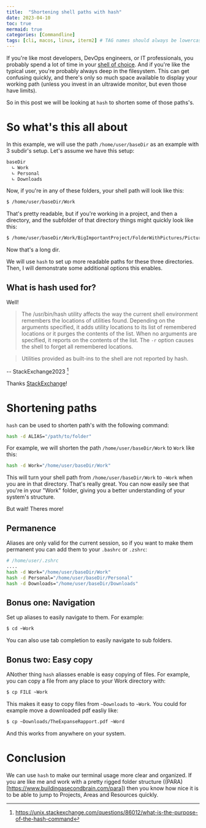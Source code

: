 ```yaml
---
title:  "Shortening shell paths with hash"
date: 2023-04-10
toc: true
mermaid: true
categories: [Commandline]
tags: [cli, macos, linux, iterm2] # TAG names should always be lowercase
---
```


If you're like most developers, DevOps engineers, or IT professionals, you probably spend a lot of time in your [shell of choice](https://xkcd.com/686/). And if you're like the typical user, you're probably always deep in the filesystem. This can get confusing quickly, and there's only so much space available to display your working path (unless you invest in an ultrawide monitor, but even those have limits).

So in this post we will be looking at `hash` to shorten some of those paths's.

# So what's this all about

In this example, we will use the path `/home/user/baseDir` as an example with 3 subdir's setup. Let's assume we have this setup:

```bash
baseDir
  ∟ Work
  ∟ Personal
  ∟ Downloads
```

Now, if you're in any of these folders, your shell path will look like this:

```bash
$ /home/user/baseDir/Work
```

That's pretty readable, but if you're working in a project, and then a directory, and the subfolder of that directory things might quickly look like this:

```bash
$ /home/user/baseDir/Work/BigImportantProject/FolderWithPictures/PicturesOfParty
```

Now that's a long dir.

We will use `hash` to set up more readable paths for these three directories. Then, I will demonstrate some additional options this enables.

## What is hash used for?

Well!

> The /usr/bin/hash utility affects the way the current shell environment remembers the locations of utilities found. Depending on the arguments specified, it adds utility locations to its list of remembered locations or it purges the contents of the list. When no arguments are specified, it reports on the contents of the list. The `-r` option causes the shell to forget all remembered locations.

> Utilities provided as built-ins to the shell are not reported by hash.

-- StackExchange2023 [^Stack]

[^Stack]: https://unix.stackexchange.com/questions/86012/what-is-the-purpose-of-the-hash-command

Thanks [StackExchange](https://unix.stackexchange.com/questions/86012/what-is-the-purpose-of-the-hash-command)!

# Shortening paths

`hash` can be used to shorten path's with the following command:

```bash
hash -d ALIAS="/path/to/folder"
```

For example, we will shorten the path `/home/user/baseDir/Work` to `Work` like this:

```bash
hash -d Work="/home/user/baseDir/Work"
```

This will turn your shell path from `/home/user/baseDir/Work` to `~Work` when you are in that directory.
That's really great. You can now easily see that you're in your "Work" folder, giving you a better understanding of your system's structure.

But wait! Theres more!

## Permanence

Aliases are only valid for the current session, so if you want to make them permanent you can add  them to your `.bashrc` or `.zshrc`:

```bash
# /home/user/.zshrc
....
hash -d Work="/home/user/baseDir/Work"
hash -d Personal="/home/user/baseDir/Personal"
hash -d Downloads="/home/user/baseDir/Downloads"
```

## Bonus one: Navigation

Set up aliases to easily navigate to them. For example:

```bash
$ cd ~Work
```

You can also use tab completion to easily navigate to sub folders.

## Bonus two: Easy copy

ANother thing `hash` aliasses enable is easy copying of files. For example, you can copy a file from any place to your Work directory with:

```bash
$ cp FILE ~Work
```

This makes it easy to copy files from `~Downloads` to `~Work`. You could for example move a downloaded pdf easliy like:

```bash
$ cp ~Downloads/TheExpanseRapport.pdf ~Word
```

And this works from anywhere on your system.

# Conclusion

We can use `hash` to make our terminal usage more clear and organized. If you are like me and work with a pretty rigged folder structure ((PARA)[https://www.buildingasecondbrain.com/para]) then you know how nice it is to be able to jump to Projects, Areas and Resources quickly.
